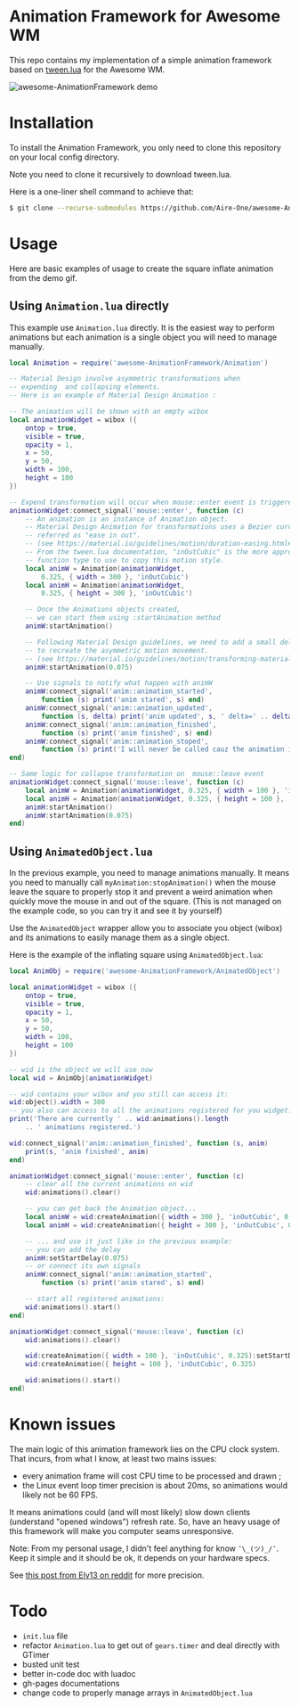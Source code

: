 # Animation Framework for Awesome WM

This repo contains my implementation of a simple animation framework based on
[tween.lua][gh:kikito/tween.lua] for the Awesome WM.

![awesome-AnimationFramework demo][demo]

# Installation

To install the Animation Framework, you only need to clone this repository on
your local config directory.

Note you need to clone it recursively to download tween.lua.

Here is a one-liner shell command to achieve that:
```sh
$ git clone --recurse-submodules https://github.com/Aire-One/awesome-AnimationFramework ~/.config/awesome
```

# Usage

Here are basic examples of usage to create the square inflate animation from
the demo gif.

## Using `Animation.lua` directly

This example use `Animation.lua` directly. It is the easiest way to perform
animations but each animation is a single object you will need to manage
manually.

```lua
local Animation = require('awesome-AnimationFramework/Animation')

-- Material Design involve asymmetric transformations when
-- expending  and collapsing elements.
-- Here is an example of Material Design Animation :

-- The animation will be shown with an empty wibox
local animationWidget = wibox ({
    ontop = true,
    visible = true,
    opacity = 1,
    x = 50,
    y = 50,
    width = 100,
    height = 100
})

-- Expend transformation will occur when mouse::enter event is triggered
animationWidget:connect_signal('mouse::enter', function (c)
    -- An animation is an instance of Animation object.
    -- Material Design Animation for transformations uses a Bezier curve
    -- referred as "ease in out".
    -- (see https://material.io/guidelines/motion/duration-easing.html#duration-easing-natural-easing-curves)
    -- From the tween.lua documentation, "inOutCubic" is the more appropriated
    -- function type to use to copy this motion style.
    local animW = Animation(animationWidget,
        0.325, { width = 300 }, 'inOutCubic')
    local animH = Animation(animationWidget,
        0.325, { height = 300 }, 'inOutCubic')

    -- Once the Animations objects created,
    -- we can start them using :startAnimation method
    animW:startAnimation()

    -- Following Material Design guidelines, we need to add a small delay
    -- to recreate the asymmetric motion movement.
    -- (see https://material.io/guidelines/motion/transforming-material.html#transforming-material-rectangular-transformation)
    animH:startAnimation(0.075)

    -- Use signals to notify what happen with animW
    animW:connect_signal('anim::animation_started',
        function (s) print('anim stared', s) end)
    animW:connect_signal('anim::animation_updated',
        function (s, delta) print('anim updated', s, ' delta=' .. delta) end)
    animW:connect_signal('anim::animation_finished',
        function (s) print('anim finished', s) end)
    animW:connect_signal('anim::animation_stoped',
        function (s) print('I will never be called cauz the animation is never stopped', s) end)
end)

-- Same logic for collapse transformation on  mouse::leave event
animationWidget:connect_signal('mouse::leave', function (c)
    local animW = Animation(animationWidget, 0.325, { width = 100 }, 'inOutCubic')
    local animH = Animation(animationWidget, 0.325, { height = 100 }, 'inOutCubic')
    animH:startAnimation()
    animW:startAnimation(0.075)
end)
```

## Using `AnimatedObject.lua`

In the previous example, you need to manage animations manually. It means you
need to manually call `myAnimation:stopAnimation()` when the mouse leave the
square to properly stop it and prevent a weird animation when quickly move
the mouse in and out of the square. (This is not managed on the example code,
so you can try it and see it by yourself)

Use the `AnimatedObject` wrapper allow you to associate you object (wibox) and
its animations to easily manage them as a single object.

Here is the example of the inflating square using `AnimatedObject.lua`:

```lua
local AnimObj = require('awesome-AnimationFramework/AnimatedObject')

local animationWidget = wibox ({
    ontop = true,
    visible = true,
    opacity = 1,
    x = 50,
    y = 50,
    width = 100,
    height = 100
})

-- wid is the object we will use now
local wid = AnimObj(animationWidget)

-- wid contains your wibox and you still can access it:
wid:object().width = 300
-- you also can access to all the animations registered for you widget:
print('There are currently ' .. wid:animations().length
    .. ' animations registered.')

wid:connect_signal('anim::animation_finished', function (s, anim)
    print(s, 'anim finished', anim)
end)

animationWidget:connect_signal('mouse::enter', function (c)
    -- clear all the current animations on wid
    wid:animations().clear()

    -- you can get back the Animation object...
    local animW = wid:createAnimation({ width = 300 }, 'inOutCubic', 0.325)
    local animH = wid:createAnimation({ height = 300 }, 'inOutCubic', 0.325)

    -- ... and use it just like in the previous example:
    -- you can add the delay
    animH:setStartDelay(0.075)
    -- or connect its own signals
    animW:connect_signal('anim::animation_started',
        function (s) print('anim stared', s) end)

    -- start all registered animations:
    wid:animations().start()
end)

animationWidget:connect_signal('mouse::leave', function (c)
    wid:animations().clear()

    wid:createAnimation({ width = 100 }, 'inOutCubic', 0.325):setStartDelay(0.075)
    wid:createAnimation({ height = 100 }, 'inOutCubic', 0.325)

    wid:animations().start()
end)
```

# Known issues

The main logic of this animation framework lies on the CPU clock system.
That incurs, from what I know, at least two mains issues:
+ every animation frame will cost CPU time to be processed and drawn ;
+ the Linux event loop timer precision is about 20ms, so animations would likely not be 60 FPS.

It means animations could (and will most likely) slow down clients
(understand "opened windows") refresh rate. So, have an heavy usage of this
framework will make you computer seams unresponsive.

Note: From my personal usage, I didn't feel anything for know `¯\_(ツ)_/¯`.
Keep it simple and it should be ok, it depends on your hardware specs.

See [this post from Elv13 on reddit][Elv13-issue-reddit] for more precision.

# Todo

+ `init.lua` file
+ refactor `Animation.lua` to get out of `gears.timer` and deal directly with GTimer
+ busted unit test
+ better in-code doc with luadoc
+ gh-pages documentations
+ change code to properly manage arrays in `AnimatedObject.lua`

[gh:kikito/tween.lua]:https://github.com/kikito/tween.lua
[demo]:doc/demo.gif
[Elv13-issue-reddit]:https://www.reddit.com/r/awesomewm/comments/8d7l2j/would_you_like_an_animated_wm/dxv7uod
